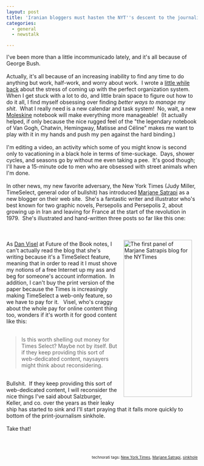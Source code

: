 ```yaml
---
layout: post
title: 'Iranian bloggers must hasten the NYT''s descent to the journalistic sinkhole'
categories:
  - general
  - newstalk

---
```


I've been more than a little incommunicado lately, and it's all because of George Bush. <br /><br />Actually, it's all because of an increasing inability to find any time to do anything but work, half-work, and worry about work.&nbsp; I wrote a <a href="http://www.levjoy.com/blog/2005/10/05/mountains-of-information/">little while back</a> about the stress of coming up with the perfect organization system.&nbsp;&nbsp; When I get stuck with a lot to do, and little brain space to figure out how to do it all, I find myself obsessing over finding <span style="font-style:italic;">better ways to manage my shit</span>.&nbsp; What I really need is a new calendar and task system!&nbsp; No, wait, a new <a href="http://www.moleskine.co.uk/">Moleskine</a> notebook will make everything more manageable!&nbsp; (It actually helped, if only because the nice rugged feel of the "the legendary notebook of Van Gogh, Chatwin, Hemingway, Matisse and Céline" makes me want to play with it in my hands and push my pen against the hard binding.)&nbsp;&nbsp;  <br /><br />I'm editing a video, an activity which some of you might know is second only to vacationing in a black hole in terms of time-suckage.&nbsp; Days, shower cycles, and seasons go by without me even taking a pee.&nbsp; It's good though; I'll have a 15-minute ode to men who are obsessed with street animals when I'm done. <br /><br />In other news, my new favorite adversary, the New York Times (Judy Miller, TimeSelect, general odor of bullshit) has introduced <a href="http://www.randomhouse.com/pantheon/graphicnovels/satrapi.html">Marjane Satrapi</a> as a new blogger on their web site.&nbsp; She's a fantastic writer and illustrator who's best known for two graphic novels, Persepolis and Persepolis 2, about growing up in Iran and leaving for France at the start of the revolution in 1979.&nbsp; She's illustrated and hand-written three posts so far like this one:<br /><br /><br /><img src="http://www.futureofthebook.org/blog/archives/marjanesmall.jpg" style="margin:15px;" alt="The first panel of Marjane Satrapis blog for the NYTimes" align="right" height="414" width="180" /><br />As <a href="http://www.futureofthebook.org/blog/archives/2005/11/marjane_satrapi.html">Dan Visel</a> at Future of the Book notes, I can't actually read the blog that she's writing because it's a TimeSelect feature, meaning that in order to read it I must shove my notions of a free Internet up my ass and beg for someone's account information.&nbsp; In addition, I can't buy the print version of the paper because the Times is increasingly making TimeSelect a web-only feature, so we have to pay for it.&nbsp;&nbsp; Visel, who's craggy about the whole pay for online content thing too, wonders if it's worth it for good content like this:<br /><br /><blockquote>Is this worth shelling out money for Times Select? Maybe not by itself. But if they keep providing this sort of web-dedicated content, naysayers might think about reconsidering.</blockquote><br />Bullshit.&nbsp; If they keep providing this sort of web-dedicated content, I will reconsider the nice things I've said about Salzburger, Keller, and co. over the years as their leaky ship has started to sink and I'll start praying that it falls more quickly to bottom of the print-journalism sinkhole. <br /><br />Take that!<br /><br /><br /><br /><!-- technorati tags begin --><p style="font-size:10px;text-align:right;">technorati tags: <a href="http://technorati.com/tag/New%20York%20Times" rel="tag">New York Times</a>, <a href="http://technorati.com/tag/Marjane%20Satrapi" rel="tag">Marjane Satrapi</a>, <a href="http://technorati.com/tag/sinkhole" rel="tag">sinkhole</a></p><!-- technorati tags end -->
